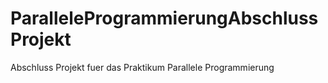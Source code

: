 # ParalleleProgrammierungAbschlussProjekt
Abschluss Projekt fuer das Praktikum Parallele Programmierung
